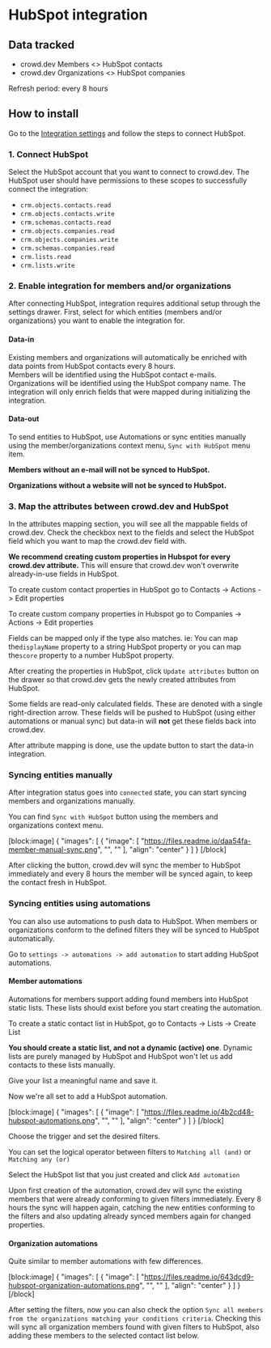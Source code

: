 # HubSpot integration

## Data tracked

* crowd.dev Members <> HubSpot contacts
* crowd.dev Organizations <> HubSpot companies

Refresh period: every 8 hours

## How to install

Go to the [Integration settings](https://app.crowd.dev/integrations) and follow the steps to connect HubSpot.

### 1. Connect HubSpot

Select the HubSpot account that you want to connect to crowd.dev. The HubSpot user should have permissions to these scopes to successfully connect the integration:

* `crm.objects.contacts.read`
* `crm.objects.contacts.write`
* `crm.schemas.contacts.read`
* `crm.objects.companies.read`
* `crm.objects.companies.write`
* `crm.schemas.companies.read`
* `crm.lists.read`
* `crm.lists.write`

### 2. Enable integration for members and/or organizations

After connecting HubSpot, integration requires additional setup through the settings drawer. First, select for which entities (members and/or organizations) you want to enable the integration for.

#### Data-in

Existing members and organizations will automatically be enriched with data points from HubSpot contacts every 8 hours.\
Members will be identified using the HubSpot contact e-mails. Organizations will be identified using the HubSpot company name. The integration will only enrich fields that were mapped during initializing the integration.

#### Data-out

To send entities to HubSpot, use Automations or sync entities manually using the member/organizations context menu, `Sync with HubSpot` menu item.

**Members without an e-mail will not be synced to HubSpot.**

**Organizations without a website will not be synced to HubSpot.**

### 3. Map the attributes between crowd.dev and HubSpot

In the attributes mapping section, you will see all the mappable fields of crowd.dev. Check the checkbox next to the fields and select the HubSpot field which you want to map the crowd.dev field with.

**We recommend creating custom properties in Hubspot for every crowd.dev attribute.** This will ensure that crowd.dev won't overwrite already-in-use fields in HubSpot.

To create custom contact properties in HubSpot go to Contacts -> Actions -> Edit properties

To create custom company properties in Hubspot go to Companies -> Actions -> Edit properties

Fields can be mapped only if the type also matches. ie: You can map the`displayName` property to a string HubSpot property or you can map the`score` property to a number HubSpot property.

After creating the properties in HubSpot, click `Update attributes` button on the drawer so that crowd.dev gets the newly created attributes from HubSpot.

Some fields are read-only calculated fields. These are denoted with a single right-direction arrow. These fields will be pushed to HubSpot (using either automations or manual sync) but data-in will **not** get these fields back into crowd.dev.

After attribute mapping is done, use the update button to start the data-in integration.

### Syncing entities manually

After integration status goes into `connected` state, you can start syncing members and organizations manually.

You can find `Sync with HubSpot` button using the members and organizations context menu.

\[block:image] { "images": \[ { "image": \[ "https://files.readme.io/daa54fa-member-manual-sync.png", "", "" ], "align": "center" } ] } \[/block]

After clicking the button, crowd.dev will sync the member to HubSpot immediately and every 8 hours the member will be synced again, to keep the contact fresh in HubSpot.

### Syncing entities using automations

You can also use automations to push data to HubSpot. When members or organizations conform to the defined filters they will be synced to HubSpot automatically.

Go to `settings -> automations -> add automation` to start adding HubSpot automations.

#### Member automations

Automations for members support adding found members into HubSpot static lists. These lists should exist before you start creating the automation.

To create a static contact list in HubSpot, go to Contacts -> Lists -> Create List

**You should create a static list, and not a dynamic (active) one**. Dynamic lists are purely managed by HubSpot and HubSpot won't let us add contacts to these lists manually.

Give your list a meaningful name and save it.

Now we're all set to add a HubSpot automation.

\[block:image] { "images": \[ { "image": \[ "https://files.readme.io/4b2cd48-hubspot-automations.png", "", "" ], "align": "center" } ] } \[/block]

Choose the trigger and set the desired filters.

You can set the logical operator between filters to `Matching all (and)` or `Matching any (or)`

Select the HubSpot list that you just created and click `Add automation`

Upon first creation of the automation, crowd.dev will sync the existing members that were already conforming to given filters immediately. Every 8 hours the sync will happen again, catching the new entities conforming to the filters and also updating already synced members again for changed properties.

#### Organization automations

Quite similar to member automations with few differences.

\[block:image] { "images": \[ { "image": \[ "https://files.readme.io/643dcd9-hubspot-organization-automations.png", "", "" ], "align": "center" } ] } \[/block]

After setting the filters, now you can also check the option `Sync all members from the organizations matching your conditions criteria`. Checking this will sync all organization members found with given filters to HubSpot, also adding these members to the selected contact list below.
